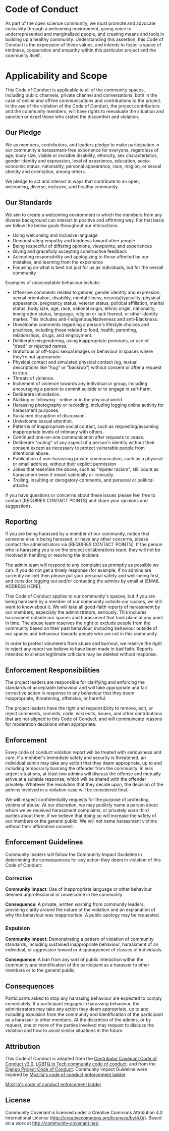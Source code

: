 # Code of Conduct

As part of the open science community, we must promote and advocate inclusivity through a welcoming environment, giving voice to underrepresented and marginalized people, and creating means and tools in building up a healthy community. Understanding this assertion, this Code of Conduct is the expression of these values, and intends to foster a space of kindness, cooperation and empathy within this particular project and the community itself.

# Applicability and Scope

This Code of Conduct is applicable to all of the community spaces, including public channels, private channel and conversations, both in the case of online and offline communications and contributions to the project. In the ase of the violation of the Code of Conduct, the project contributors and the community members, will have rights to reevaluate the situation and sanction or expel those who crated the discomfort and violation. 


## Our Pledge

We as members, contributors, and leaders pledge to make participation in our
community a harassment-free experience for everyone, regardless of age, body
size, visible or invisible disability, ethnicity, sex characteristics, gender identity and expression, level of experience, education, socio-economic status, nationality, personal appearance, race, religion, or sexual identity and orientation, among others. 

We pledge to act and interact in ways that contribute to an open, welcoming,
diverse, inclusive, and healthy community.

## Our Standards

We aim to create a welcoming environment in which the members from any diverse background can interact in positive and affirming way. For that basis we follow the below goals throughout our interactions:

* Using welcoming and inclusive language
* Demonstrating empathy and kindness toward other people
* Being respectful of differing opinions, viewpoints, and experiences
* Giving and gracefully accepting constructive feedback
* Accepting responsibility and apologizing to those affected by our mistakes, and learning from the experience
* Focusing on what is best not just for us as individuals, but for the
  overall community
  
Examples of unacceptable behaviour include:

  
* Offensive comments related to gender, gender identity and expression, sexual orientation, disability, mental illness, neuro(a)typicality, physical appearance, pregnancy status, veteran status, political affiliation, marital status, body size, age, race, national origin, ethnic origin, nationality, immigration status, language, religion or lack thereof, or other identity marker. This includes anti-Indigenous/Nativeness and anti-Blackness.
* Unwelcome comments regarding a person's lifestyle choices and practices, including those related to food, health, parenting, relationships, drugs, and employment.
* Deliberate misgendering, using inappropriate pronouns, or use of "dead" or rejected names.
* Gratuitous or off-topic sexual images or behaviour in spaces where they're not appropriate.
* Physical contact and simulated physical contact (eg, textual descriptions like "hug" or "backrub") without consent or after a request to stop.
* Threats of violence.
* Incitement of violence towards any individual or group, including encouraging a person to commit suicide or to engage in self-harm.
* Deliberate intimidation.
* Stalking or following - online or in the physical world.
* Harassing photography or recording, including logging online activity for harassment purposes.
* Sustained disruption of discussion.
* Unwelcome sexual attention.
* Patterns of inappropriate social contact, such as requesting/assuming inappropriate levels of intimacy with others.
* Continued one-on-one communication after requests to cease.
* Deliberate "outing" of any aspect of a person's identity without their consent except as necessary to protect vulnerable people from intentional abuse.
* Publication of non-harassing private communication, such as a physical or email address, without their explicit permission
* Jokes that resemble the above, such as "hipster racism", still count as harassment even if meant satirically or ironically.
* Trolling, insulting or derogatory comments, and personal or political attacks
  

If you have questions or concerns about these issues please feel free to contact [REQUIRES CONTACT POINTS] and share your opinions and suggestions.

## Reporting


If you are being harassed by a member of our community, notice that someone else is being harassed, or have any other concerns, please contact the administrators via  [REQUIRES CONTACT POINTS]. If the person who is harassing you is on the project collaborations team, they will not be involved in handling or resolving the incident.

The admin team will respond to any complaint as promptly as possible we can. If you do not get a timely response (for example, if no admins are currently online) then please put your personal safety and well-being first, and consider logging out and/or contacting the admins by email at [EMAIL ADDRESS HERE].

This Code of Conduct applies to our community's spaces, but if you are being harassed by a member of our community outside our spaces, we still want to know about it. We will take all good-faith reports of harassment by our members, especially the administrators, seriously. This includes harassment outside our spaces and harassment that took place at any point in time. The abuse team reserves the right to exclude people from the community based on their past behaviour, including behaviour outside of our spaces and behaviour towards people who are not in this community.

In order to protect volunteers from abuse and burnout, we reserve the right to reject any report we believe to have been made in bad faith. Reports intended to silence legitimate criticism may be deleted without response.



## Enforcement Responsibilities

The project leaders are responsible for clarifying and enforcing the standards of acceptable behaviour and will take appropriate and fair corrective action in response to any behaviour that they deem inappropriate, threatening, offensive, or harmful.

The project leaders have the right and responsibility to remove, edit, or reject comments, commits, code, wiki edits, issues, and other contributions that are not aligned to this Code of Conduct, and will communicate reasons for moderation decisions when appropriate.


## Enforcement

Every code of conduct violation report will be treated with seriousness and care. If a member's immediate safety and security is threatened, an individual admin may take any action that they deem appropriate, up to and including temporarily banning the offender from the community. In less urgent situations, at least two admins will discuss the offense and mutually arrive at a suitable response, which will be shared with the offender privately. Whatever the resolution that they decide upon, the decision of the admins involved in a violation case will be considered final.

We will respect confidentiality requests for the purpose of protecting victims of abuse. At our discretion, we may publicly name a person about whom we've received harassment complaints, or privately warn third parties about them, if we believe that doing so will increase the safety of our members or the general public. We will not name harassment victims without their affirmative consent.


## Enforcement Guidelines

Community leaders will follow the Community Impact Guideline in determining the consequences for any action they deem in violation of this Code of Conduct:

### Correction

**Community Impact**: Use of inappropriate language or other behaviour deemed
unprofessional or unwelcome in the community.

**Consequence**: A private, written warning from community leaders, providing clarity around the nature of the violation and an explanation of why the behaviour was inappropriate. A public apology may be requested.

### Expulsion

**Community Impact**: Demonstrating a pattern of violation of community
standards, including sustained inappropriate behaviour, harassment of an
individual, or aggression toward or disparagement of classes of individuals.

**Consequence**: A ban from any sort of public interaction within the community and identification of the participant as a harasser to other members or to the general public.



## Consequences

Participants asked to stop any harassing behaviour are expected to comply immediately. If a participant engages in harassing behaviour, the administrators may take any action they deem appropriate, up to and including expulsion from the community and identification of the participant as a harasser to other members. At the discretion of the admins, or by request, one or more of the parties involved may request to discuss the violation and how to avoid similar situations in the future.


## Attribution

This Code of Conduct is adapted from the [Contributor Covenant Code of Conduct v2.0][contributorcovenant-coc], [LGBTQ in Tech community code of conduct](http://lgbtq.technology/coc.html). and from the [Django Project Code of Conduct][django-coc]. Community Impact Guideline were inspired by [Mozilla's code of conduct enforcement ladder][mozilla-coc]

[contributorcovenant-coc]: https://www.contributor-covenant.org/version/2/0/code_of_conduct.html
[django-coc]: https://www.djangoproject.com/conduct/
[mozilla-coc]: https://github.com/mozilla/diversity
[Mozilla's code of conduct enforcement ladder](https://github.com/mozilla/inclusion)

## License

Community Covenant is licensed under a Creative Commons Attribution 4.0 International License (http://creativecommons.org/licenses/by/4.0/). Based on a work at http://community-covenant.net/.
